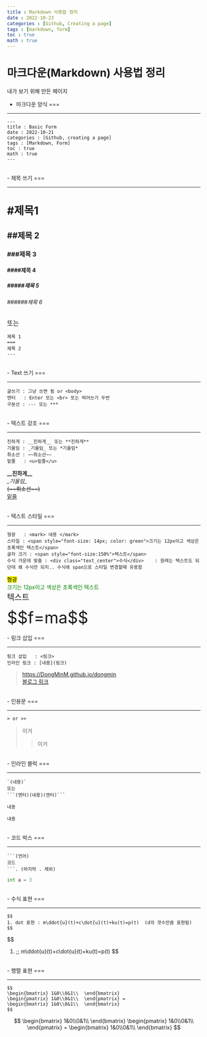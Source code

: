 ```yaml
---
title : Markdown 사용법 정리
date : 2022-10-23
categories : [Github, Creating a page]
tags : [markdown, form]
toc : true
math : true
---
```

# 마크다운(Markdown) 사용법 정리
내가 보기 위해 만든 페이지

<!-- 마크다운 양식 -->
- 마크다운 양식
===

---

>
```
---
title : Basic Form
date : 2022-10-21
categories : [Github, creating a page]
tags : [Markdown, Form]
toc : true
math : true
---
```

<br>
<!-- 제목 -->
- 제목 쓰기 
===

---
>
# #제목1
## ##제목 2
### ###제목 3
#### ####제목 4
##### #####제목 5
###### ######제목 6

>
<big>또는</big>
```
제목 1
===
제목 2
---
```

<br>
<!-- 텍스트 쓰기 -->
- Text 쓰기
===

---
```
글쓰기 : 그냥 쓰면 됨 or <body>
엔터   : Enter 또는 <br> 또는 띄어쓰기 두번
구분선 : --- 또는 ***
```

<br>
<!-- 텍스트 강조 -->
- 텍스트 강조
===

---
```
진하게 : __진하게__ 또는 **진하게**
기울임 : _기울임_ 또는 *기울임*
취소선 : ~~취소선~~
밑줄   : <u>밑줄</u>
```

>
__\_\_진하게\_\___  
_\_기울임\__  
~~(\~\~취소선\~\~)~~  
<u>밑줄</u>

<br>
<!-- 텍스트 스타일 -->
- 텍스트 스타일
===

---
```
형광   : <mark> 내용 </mark>
스타일 : <span style="font-size: 14px; color: green">크기는 12px이고 색상은 초록색인 텍스트</span>
글자 크기 : <span style="font-size:150%">텍스트</span>
수식 가운데 맞춤 : <div class="text_center">수식</div>    : 원래는 텍스트도 되던데 왜 수식만 되지.. 수식에 span으로 스타일 변경할때 유용함
```
>
<mark>형광</mark><br>
<span style="font-size: 14px; color: green">크기는 12px이고 색상은 초록색인 텍스트</span><br>
<span style="font-size:150%">텍스트</span><br>
<div class="text_center"><span style="font-size:300%">$$f=ma$$</span></div>

<br>
<!-- 링크 삽입 -->
- 링크 삽입
===

---
```
링크 삽입   : <링크>
인라인 링크 : [내용](링크)
```
><https://DongMinM.github.io/dongmin>  
[블로그 링크](https://DongMinM.github.io/dongmin)

<br>
<!-- 인용문 -->
- 인용문
===

---
```
> or >>
```

> 이거
>> 이거

<br>
<!-- 인라인 블럭 -->
- 인라인 블럭
===

---

```
`(내용)`
또는
```(엔터)(내용)(엔터)```   
```

>
`내용`
```
내용
```

<br>
<!-- 코드 박스 -->
- 코드 박스
===

---
```
```(언어)
코드
```. (마지막 . 제외)
```

>
```python
int a = 3
```

<br>
<!-- 수식 표현 -->
- 수식 표현
===

---

```
$$
1. dot 표현 : m\ddot{u}(t)+c\dot{u}(t)+ku(t)=p(t)  (d의 갯수만큼 표현됨)
$$
```
>
$$
1. \;\; m\ddot{u}(t)+c\dot{u}(t)+ku(t)=p(t)
$$

<br>
<!-- 행렬 표현 -->
- 행렬 표현
===

---

```
$$
\begin{bmatrix} 1&0\\0&1\\  \end{bmatrix}
\begin{pmatrix} 1&0\\0&1\\  \end{pmatrix} =  
\begin{bmatrix} 1&0\\0&1\\  \end{bmatrix}  
$$
```
>
$$
\begin{bmatrix} 1&0\\0&1\\  \end{bmatrix}
\begin{pmatrix} 1&0\\0&1\\  \end{pmatrix} = 
\begin{bmatrix} 1&0\\0&1\\  \end{bmatrix}
$$


